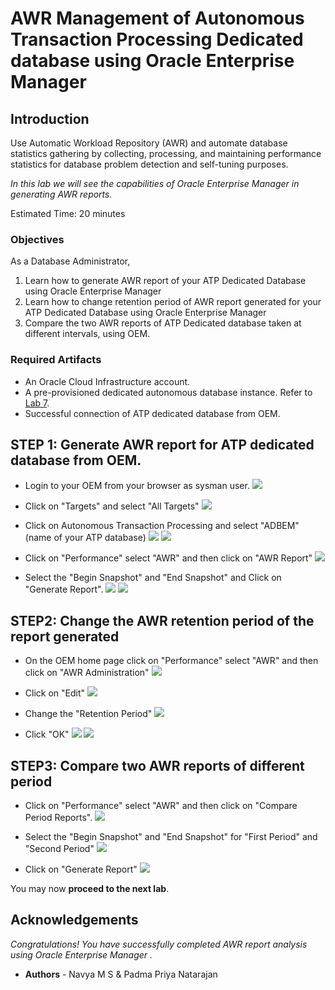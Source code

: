 # AWR Management of Autonomous Transaction Processing Dedicated database using Oracle Enterprise Manager

## Introduction
Use Automatic Workload Repository (AWR) and automate database statistics gathering by collecting, processing, and maintaining performance statistics for database problem detection and self-tuning purposes.

*In this lab we will see the capabilities of Oracle Enterprise Manager in generating AWR reports.*

Estimated Time: 20 minutes

### Objectives

As a Database Administrator,

1. Learn how to generate AWR report of your ATP Dedicated Database using Oracle Enterprise Manager
2. Learn how to change retention period of AWR report generated for your ATP Dedicated Database using Oracle Enterprise Manager
3. Compare the two AWR reports of ATP Dedicated database taken at different intervals, using OEM.
   

### Required Artifacts

   - An Oracle Cloud Infrastructure account.
   - A pre-provisioned dedicated autonomous database instance. Refer to [Lab 7](?lab=lab-7-provisioning-databases).
   - Successful connection of ATP dedicated database from OEM.


## STEP 1: Generate AWR report for ATP dedicated database from OEM.

- Login to your OEM from your browser as sysman user.
    ![](./images/us1_1.png " ")

- Click on "Targets" and select "All Targets"
    ![](./images/us1_2.png " ")

- Click on Autonomous Transaction Processing and select "ADBEM" (name of your ATP database)
    ![](./images/us1_3.png " ")
    ![](./images/us1_4.png " ")
	
- Click on "Performance" select "AWR" and then click on "AWR Report"
    ![](./images/us1_5.png " ")
  
- Select the "Begin Snapshot" and "End Snapshot" and Click on "Generate Report".
    ![](./images/us1_6.png " ") 
    ![](./images/us1_7.png " ") 
	
## STEP2: Change the AWR retention period of the report generated

- On the OEM home page click on "Performance" select "AWR" and then click on "AWR Administration"
    ![](./images/us1_8.png " ")

- Click on "Edit"
    ![](./images/us1_9.png " ")

- Change the "Retention Period"
    ![](./images/us1_10.png " ")
	
- Click "OK"
    ![](./images/us1_10.png " ")
    ![](./images/us1_11.png " ")

## STEP3: Compare two AWR reports of different period

- Click on "Performance" select "AWR" and then click on "Compare Period Reports".
    ![](./images/us1_12.png " ")

- Select the "Begin Snapshot" and "End Snapshot" for "First Period" and "Second Period"
    ![](./images/us1_14.png " ")

- Click on "Generate Report"
    ![](./images/us1_13.png " ")
    
You may now **proceed to the next lab**.

## Acknowledgements

*Congratulations! You have successfully completed AWR report analysis using Oracle Enterprise Manager .*

- **Authors** - Navya M S & Padma Priya Natarajan

